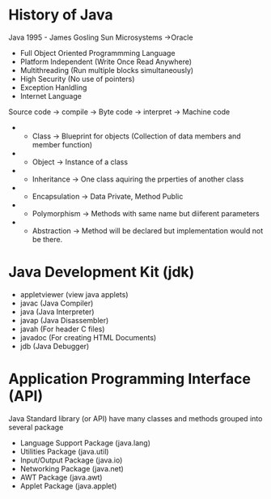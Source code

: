 # History of Java
Java 1995 - James Gosling Sun Microsystems ->Oracle
- Full Object Oriented Programmming Language
- Platform Independent (Write Once Read Anywhere)
- Multithreading (Run multiple blocks simultaneously)
- High Security (No use of pointers)
- Exception Hanldling
- Internet Language

Source code -> compile -> Byte code -> interpret -> Machine code 

- - Class -> Blueprint for objects (Collection of data members and member function)
- - Object -> Instance of a class
- - Inheritance -> One class aquiring the prperties of another class
- - Encapsulation -> Data Private, Method Public
- - Polymorphism -> Methods with same name but diiferent parameters
- - Abstraction -> Method will be declared but implementation would not be there. 

# Java Development Kit (jdk)
- appletviewer (view java applets)
- javac (Java Compiler)
- java (Java Interpreter)
- javap (Java Disassembler)
- javah (For header C files)
- javadoc (For creating HTML Documents)
- jdb (Java Debugger)

# Application Programming Interface (API)
Java Standard library (or API) have many classes and methods grouped into several package
- Language Support Package (java.lang)
- Utilities Package (java.util)
- Input/Output Package (java.io)
- Networking Package (java.net)
- AWT Package (java.awt)
- Applet Package (java.applet)
